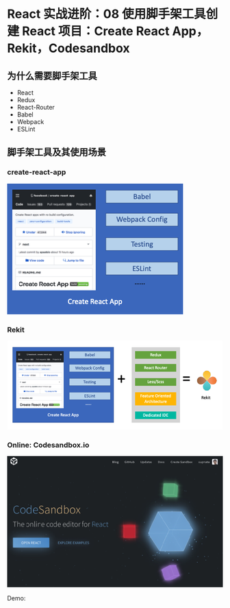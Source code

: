 # React 实战进阶：08 使用脚手架工具创建 React 项目：Create React App，Rekit，Codesandbox

## 为什么需要脚手架工具

* React
* Redux
* React-Router
* Babel
* Webpack
* ESLint

## 脚手架工具及其使用场景

### create-react-app

<img src="./res/create-react-app.png" />


### Rekit

<img src="./res/rekit.png" width="720" />


### Online: Codesandbox.io

<img src="./res/codesandbox.png" />


Demo:
